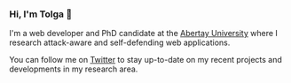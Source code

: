### Hi, I'm Tolga 👋

I'm a web developer and PhD candidate at the [Abertay University](https://rke.abertay.ac.uk/en/persons/tolga-%C3%BCnl%C3%BC) where I research attack-aware and self-defending web applications. 

You can follow me on [Twitter](https://twitter.com/tolgauedev) to stay up-to-date on my recent projects and developments in my research area.

<!--
**tolgadevsec/tolgadevsec** is a ✨ _special_ ✨ repository because its `README.md` (this file) appears on your GitHub profile.

Here are some ideas to get you started:

- 🔭 I’m currently working on ...
- 🌱 I’m currently learning ...
- 👯 I’m looking to collaborate on ...
- 🤔 I’m looking for help with ...
- 💬 Ask me about ...
- 📫 How to reach me: ...
- 😄 Pronouns: ...
- ⚡ Fun fact: ...
-->
